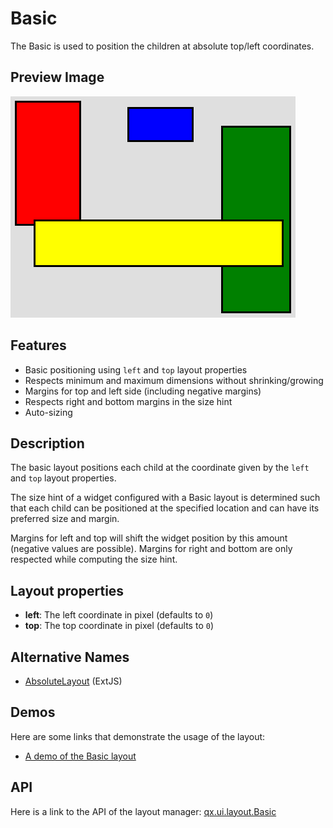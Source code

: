 Basic
=====

The Basic is used to position the children at absolute top/left coordinates.

Preview Image
-------------

![basic.png](basic.png)

Features
--------

-   Basic positioning using `left` and `top` layout properties
-   Respects minimum and maximum dimensions without shrinking/growing
-   Margins for top and left side (including negative margins)
-   Respects right and bottom margins in the size hint
-   Auto-sizing

Description
-----------

The basic layout positions each child at the coordinate given by the `left` and `top` layout properties.

The size hint of a widget configured with a Basic layout is determined such that each child can be positioned at the specified location and can have its preferred size and margin.

Margins for left and top will shift the widget position by this amount (negative values are possible). Margins for right and bottom are only respected while computing the size hint.

Layout properties
-----------------

-   **left**: The left coordinate in pixel (defaults to `0`)
-   **top**: The top coordinate in pixel (defaults to `0`)

Alternative Names
-----------------

-   [AbsoluteLayout](http://extjs.com/deploy/dev/docs/?class=Ext.layout.AbsoluteLayout) (ExtJS)

Demos
-----

Here are some links that demonstrate the usage of the layout:

-   [A demo of the Basic layout](http://www.qooxdoo.org/devel/demobrowser/#layout~Basic.html)

API
---

Here is a link to the API of the layout manager:
[qx.ui.layout.Basic](http://www.qooxdoo.org/devel/api/index.html#qx.ui.layout.Basic)
